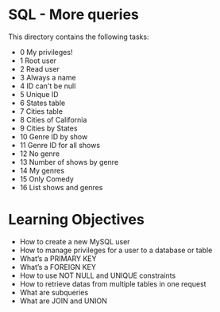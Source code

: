# SQL - More queries
This directory contains the following tasks:

- 0 My privileges!
- 1 Root user
- 2 Read user
- 3 Always a name
- 4 ID can't be null
- 5 Unique ID
- 6 States table
- 7 Cities table
- 8 Cities of California
- 9 Cities by States
- 10 Genre ID by show
- 11 Genre ID for all shows
- 12 No genre
- 13 Number of shows by genre
- 14 My genres
- 15 Only Comedy
- 16 List shows and genres

# Learning Objectives

* How to create a new MySQL user
* How to manage privileges for a user to a database or table
* What’s a PRIMARY KEY
* What’s a FOREIGN KEY
* How to use NOT NULL and UNIQUE constraints
* How to retrieve datas from multiple tables in one request
* What are subqueries
* What are JOIN and UNION

